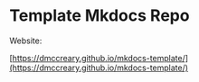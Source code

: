 # Template Mkdocs Repo

Website: 

[https://dmccreary.github.io/mkdocs-template/](https://dmccreary.github.io/mkdocs-template/)